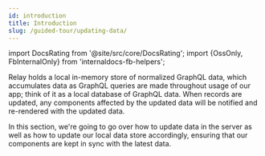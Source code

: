 ```yaml
---
id: introduction
title: Introduction
slug: /guided-tour/updating-data/
---
```


import DocsRating from '@site/src/core/DocsRating';
import {OssOnly, FbInternalOnly} from 'internaldocs-fb-helpers';

Relay holds a local in-memory store of normalized GraphQL data, which accumulates data as GraphQL queries are made throughout usage of our app; think of it as a local database of GraphQL data. When records are updated, any components affected by the updated data will be notified and re-rendered with the updated data.

In this section, we're going to go over how to update data in the server as well as how to update our local data store accordingly, ensuring that our components are kept in sync with the latest data.


<DocsRating />
